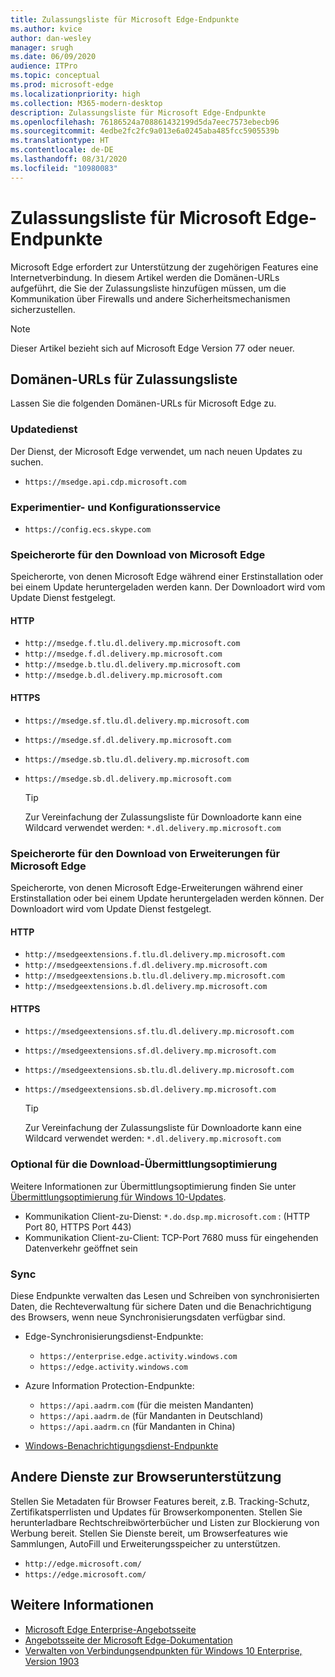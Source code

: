 ```yaml
---
title: Zulassungsliste für Microsoft Edge-Endpunkte
ms.author: kvice
author: dan-wesley
manager: srugh
ms.date: 06/09/2020
audience: ITPro
ms.topic: conceptual
ms.prod: microsoft-edge
ms.localizationpriority: high
ms.collection: M365-modern-desktop
description: Zulassungsliste für Microsoft Edge-Endpunkte
ms.openlocfilehash: 76186524a708861432199d5da7eec7573ebecb96
ms.sourcegitcommit: 4edbe2fc2fc9a013e6a0245aba485fcc5905539b
ms.translationtype: HT
ms.contentlocale: de-DE
ms.lasthandoff: 08/31/2020
ms.locfileid: "10980083"
---
```

# Zulassungsliste für Microsoft Edge-Endpunkte

Microsoft Edge erfordert zur Unterstützung der zugehörigen Features eine Internetverbindung. In diesem Artikel werden die Domänen-URLs aufgeführt, die Sie der Zulassungsliste hinzufügen müssen, um die Kommunikation über Firewalls und andere Sicherheitsmechanismen sicherzustellen.

> [!NOTE]
> Dieser Artikel bezieht sich auf Microsoft Edge Version 77 oder neuer.

## Domänen-URLs für Zulassungsliste

Lassen Sie die folgenden Domänen-URLs für Microsoft Edge zu.

### Updatedienst

Der Dienst, der Microsoft Edge verwendet, um nach neuen Updates zu suchen.

- `https://msedge.api.cdp.microsoft.com`

### Experimentier- und Konfigurationsservice

- `https://config.ecs.skype.com`

### Speicherorte für den Download von Microsoft Edge

Speicherorte, von denen Microsoft Edge während einer Erstinstallation oder bei einem Update heruntergeladen werden kann. Der Downloadort wird vom Update Dienst festgelegt.

#### HTTP

- `http://msedge.f.tlu.dl.delivery.mp.microsoft.com`
- `http://msedge.f.dl.delivery.mp.microsoft.com`
- `http://msedge.b.tlu.dl.delivery.mp.microsoft.com`
- `http://msedge.b.dl.delivery.mp.microsoft.com`

#### HTTPS

- `https://msedge.sf.tlu.dl.delivery.mp.microsoft.com`
- `https://msedge.sf.dl.delivery.mp.microsoft.com`
- `https://msedge.sb.tlu.dl.delivery.mp.microsoft.com`
- `https://msedge.sb.dl.delivery.mp.microsoft.com`

  > [!TIP]
  > Zur Vereinfachung der Zulassungsliste für Downloadorte kann eine Wildcard verwendet werden: `*.dl.delivery.mp.microsoft.com`

### Speicherorte für den Download von Erweiterungen für Microsoft Edge

Speicherorte, von denen Microsoft Edge-Erweiterungen während einer Erstinstallation oder bei einem Update heruntergeladen werden können. Der Downloadort wird vom Update Dienst festgelegt.

#### HTTP

- `http://msedgeextensions.f.tlu.dl.delivery.mp.microsoft.com`
- `http://msedgeextensions.f.dl.delivery.mp.microsoft.com`
- `http://msedgeextensions.b.tlu.dl.delivery.mp.microsoft.com`
- `http://msedgeextensions.b.dl.delivery.mp.microsoft.com`

#### HTTPS

- `https://msedgeextensions.sf.tlu.dl.delivery.mp.microsoft.com`
- `https://msedgeextensions.sf.dl.delivery.mp.microsoft.com`
- `https://msedgeextensions.sb.tlu.dl.delivery.mp.microsoft.com`
- `https://msedgeextensions.sb.dl.delivery.mp.microsoft.com`

  > [!TIP]
  > Zur Vereinfachung der Zulassungsliste für Downloadorte kann eine Wildcard verwendet werden: `*.dl.delivery.mp.microsoft.com`

### Optional für die Download-Übermittlungsoptimierung

Weitere Informationen zur Übermittlungsoptimierung finden Sie unter [Übermittlungsoptimierung für Windows 10-Updates](https://aka.ms/waas-do).

- Kommunikation Client-zu-Dienst: `*.do.dsp.mp.microsoft.com` : (HTTP Port 80, HTTPS Port 443)
- Kommunikation Client-zu-Client: TCP-Port 7680 muss für eingehenden Datenverkehr geöffnet sein

### Sync

Diese Endpunkte verwalten das Lesen und Schreiben von synchronisierten Daten, die Rechteverwaltung für sichere Daten und die Benachrichtigung des Browsers, wenn neue Synchronisierungsdaten verfügbar sind.

- Edge-Synchronisierungsdienst-Endpunkte:

  - `https://enterprise.edge.activity.windows.com`
  - `https://edge.activity.windows.com`

- Azure Information Protection-Endpunkte:

  - `https://api.aadrm.com` (für die meisten Mandanten)
  - `https://api.aadrm.de` (für Mandanten in Deutschland)
  - `https://api.aadrm.cn` (für Mandanten in China)

- [Windows-Benachrichtigungsdienst-Endpunkte](https://docs.microsoft.com/windows/uwp/design/shell/tiles-and-notifications/firewall-allowlist-config)

## Andere Dienste zur Browserunterstützung

Stellen Sie Metadaten für Browser Features bereit, z.B. Tracking-Schutz, Zertifikatsperrlisten und Updates für Browserkomponenten. Stellen Sie herunterladbare Rechtschreibwörterbücher und Listen zur Blockierung von Werbung bereit. Stellen Sie Dienste bereit, um Browserfeatures wie Sammlungen, AutoFill und Erweiterungsspeicher zu unterstützen.

- `http://edge.microsoft.com/`
- `https://edge.microsoft.com/`

## Weitere Informationen

- [Microsoft Edge Enterprise-Angebotsseite](https://aka.ms/EdgeEnterprise)
- [Angebotsseite der Microsoft Edge-Dokumentation](https://docs.microsoft.com/DeployEdge/)
- [Verwalten von Verbindungsendpunkten für Windows 10 Enterprise, Version 1903](https://docs.microsoft.com/windows/privacy/manage-windows-1903-endpoints)
